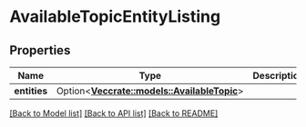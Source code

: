 # AvailableTopicEntityListing

## Properties

Name | Type | Description | Notes
------------ | ------------- | ------------- | -------------
**entities** | Option<[**Vec<crate::models::AvailableTopic>**](AvailableTopic.md)> |  | [optional]

[[Back to Model list]](../README.md#documentation-for-models) [[Back to API list]](../README.md#documentation-for-api-endpoints) [[Back to README]](../README.md)


